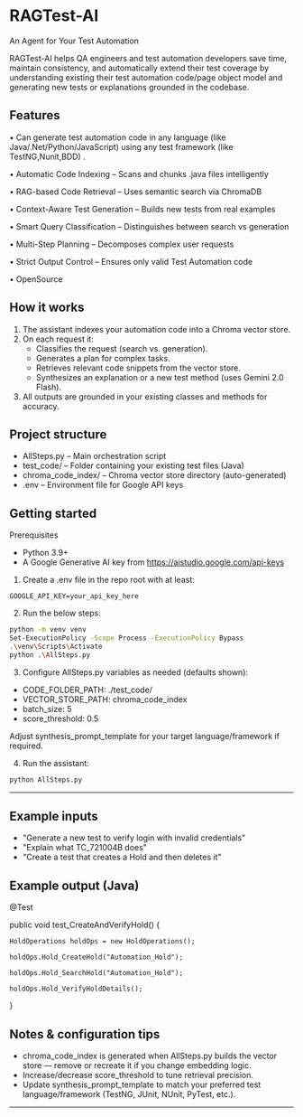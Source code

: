 # RAGTest-AI

An Agent for Your Test Automation

RAGTest-AI helps QA engineers and test automation developers save time, maintain consistency, and automatically extend their test coverage by understanding existing their test automation code/page object model and generating new tests or explanations grounded in the codebase.


## Features


•	Can generate test automation code in any language (like Java/.Net/Python/JavaScript) using any test framework (like TestNG,Nunit,BDD) .

•	Automatic Code Indexing – Scans and chunks .java files intelligently

•	RAG-based Code Retrieval – Uses semantic search via ChromaDB

•	Context-Aware Test Generation – Builds new tests from real examples

•	Smart Query Classification – Distinguishes between search vs generation

•	Multi-Step Planning – Decomposes complex user requests

•	Strict Output Control – Ensures only valid Test Automation code

•	OpenSource




## How it works

1. The assistant indexes your automation code into a Chroma vector store.
2. On each request it:
   - Classifies the request (search vs. generation).
   - Generates a plan for complex tasks.
   - Retrieves relevant code snippets from the vector store.
   - Synthesizes an explanation or a new test method (uses Gemini 2.0 Flash).
3. All outputs are grounded in your existing classes and methods for accuracy.



## Project structure

- AllSteps.py – Main orchestration script
- test_code/ – Folder containing your existing test files (Java)
- chroma_code_index/ – Chroma vector store directory (auto-generated)
- .env – Environment file for Google API keys



## Getting started

Prerequisites
- Python 3.9+
- A Google Generative AI key from https://aistudio.google.com/api-keys

1) Create a .env file in the repo root with at least:

```
GOOGLE_API_KEY=your_api_key_here
```

2) Run the below steps:

```bash
python -m venv venv
Set-ExecutionPolicy -Scope Process -ExecutionPolicy Bypass
.\venv\Scripts\Activate
python .\AllSteps.py

```

3) Configure AllSteps.py variables as needed (defaults shown):

- CODE_FOLDER_PATH: ./test_code/
- VECTOR_STORE_PATH: chroma_code_index
- batch_size: 5
- score_threshold: 0.5

Adjust synthesis_prompt_template for your target language/framework if required.

4) Run the assistant:

```bash
python AllSteps.py
```
---

## Example inputs

- "Generate a new test to verify login with invalid credentials"
- "Explain what TC_721004B does"
- "Create a test that creates a Hold and then deletes it"

## Example output (Java)


@Test

public void test_CreateAndVerifyHold() {

    HoldOperations holdOps = new HoldOperations();
    
    holdOps.Hold_CreateHold("Automation_Hold");
    
    holdOps.Hold_SearchHold("Automation_Hold");
    
    holdOps.Hold_VerifyHoldDetails();
}


## Notes & configuration tips

- chroma_code_index is generated when AllSteps.py builds the vector store — remove or recreate it if you change embedding logic.
- Increase/decrease score_threshold to tune retrieval precision.
- Update synthesis_prompt_template to match your preferred test language/framework (TestNG, JUnit, NUnit, PyTest, etc.).

---



